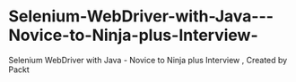 


# Selenium-WebDriver-with-Java---Novice-to-Ninja-plus-Interview-
Selenium WebDriver with Java - Novice to Ninja plus Interview , Created by Packt
